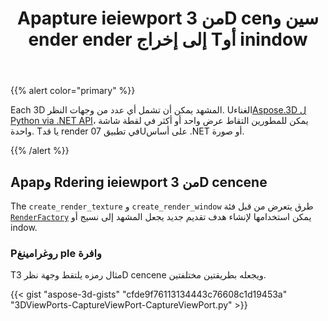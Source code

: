 ﻿---
title: Apapture ieiewport من 3D cenسين و ender ender إلى إخراج Tأو inindow
type: docs
weight: 20
url: /ar/python-net/capture-the-viewports-of-3d-scene-and-render-to-a-texture-or-window/
description: Each 3D المشهد يمكن أن تشمل أي عدد من وجهات النظر. Using Aspose.3D ل Python via .NET API ، يمكن للمطورين التقاط واحد أو أكثر من المشاهدات في لقطة شاشة واحدة. Tيا قد render في تطبيق 0707على أساس .NET أو صورة.
---
{{% alert color="primary" %}}

Each 3D المشهد يمكن أن تشمل أي عدد من وجهات النظر. Uالغناء[Aspose.3D ل Python via .NET API](https://products.aspose.com/3d/python-net/)، يمكن للمطورين التقاط عرض واحد أو أكثر في لقطة شاشة واحدة. Tيا قد render في تطبيق 07Uعلى أساس .NET أو صورة.

{{% /alert %}}
## **Apapو Rdering ieiewport من 3D cencene**
The `create_render_texture` و `create_render_window` طرق يتعرض من قبل فئة [`RenderFactory`](https://reference.aspose.com/3d/net/aspose.threed.render/renderfactory) يمكن استخدامها لإنشاء هدف تقديم جديد يجعل المشهد إلى نسيج أو indow.
### **Pروغرامينغ ple وافرة**
Tمثال رمزه يلتقط وجهة نظر 3D cencene ويجعله بطريقتين مختلفتين.

{{< gist "aspose-3d-gists" "cfde9f76113134443c76608c1d19453a" "3DViewPorts-CaptureViewPort-CaptureViewPort.py" >}}
